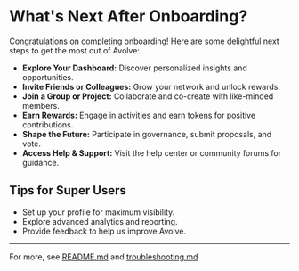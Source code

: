 # What's Next After Onboarding?

Congratulations on completing onboarding! Here are some delightful next steps to get the most out of Avolve:

- **Explore Your Dashboard:** Discover personalized insights and opportunities.
- **Invite Friends or Colleagues:** Grow your network and unlock rewards.
- **Join a Group or Project:** Collaborate and co-create with like-minded members.
- **Earn Rewards:** Engage in activities and earn tokens for positive contributions.
- **Shape the Future:** Participate in governance, submit proposals, and vote.
- **Access Help & Support:** Visit the help center or community forums for guidance.

## Tips for Super Users
- Set up your profile for maximum visibility.
- Explore advanced analytics and reporting.
- Provide feedback to help us improve Avolve.

---
For more, see [README.md](./README.md) and [troubleshooting.md](./troubleshooting.md)
